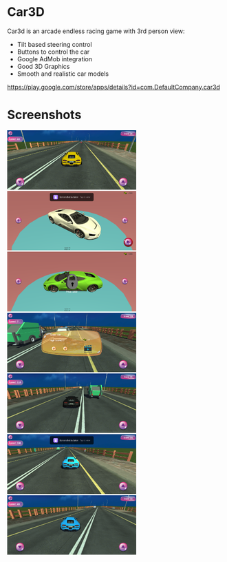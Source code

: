 # Car3D
Car3d is an arcade endless racing game with 3rd person view:
- Tilt based steering control
- Buttons to control the car
- Google AdMob integration
- Good 3D Graphics
- Smooth and realistic car models

https://play.google.com/store/apps/details?id=com.DefaultCompany.car3d

# Screenshots
<img src="Textures/img_1.png" width = "300">      <img src="Textures/img_2.png" width = "300">      <img src="Textures/img_3.png" width = "300">    
<img src="Textures/Img_4.png" width = "300">      <img src="Textures/img_5.png" width = "300">      <img src="Textures/img_6.png" width = "300"> 
<img src="Textures/img_7.png" width = "300"> 
